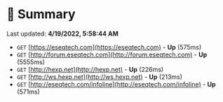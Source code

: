 # 📖 Summary
Last updated: **4/19/2022, 5:58:44 AM**

- `GET` [https://eseqtech.com](https://eseqtech.com) - **Up** (575ms)
- `GET` [http://forum.eseqtech.com](http://forum.eseqtech.com) - **Up** (5555ms)
- `GET` [http://hexp.net](http://hexp.net) - **Up** (226ms)
- `GET` [http://ws.hexp.net](http://ws.hexp.net) - **Up** (213ms)
- `GET` [http://eseqtech.com/infoline](http://eseqtech.com/infoline) - **Up** (571ms)
